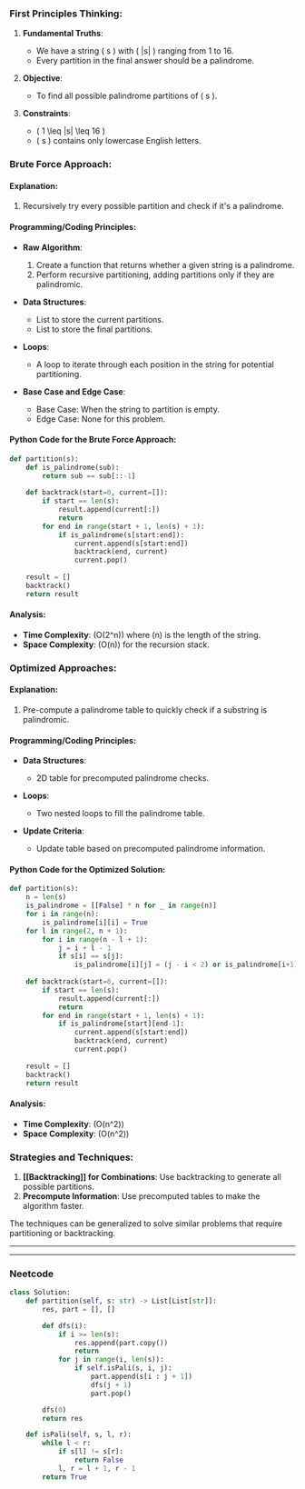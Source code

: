 ### First Principles Thinking:

1. **Fundamental Truths**:
    - We have a string \( s \) with \( |s| \) ranging from 1 to 16.
    - Every partition in the final answer should be a palindrome.

2. **Objective**: 
    - To find all possible palindrome partitions of \( s \).

3. **Constraints**:
    - \( 1 \leq |s| \leq 16 \)
    - \( s \) contains only lowercase English letters.

### Brute Force Approach:

#### Explanation:

1. Recursively try every possible partition and check if it's a palindrome.

#### Programming/Coding Principles:

- **Raw Algorithm**: 
    1. Create a function that returns whether a given string is a palindrome.
    2. Perform recursive partitioning, adding partitions only if they are palindromic.
  
- **Data Structures**: 
    - List to store the current partitions.
    - List to store the final partitions.

- **Loops**: 
    - A loop to iterate through each position in the string for potential partitioning.
  
- **Base Case and Edge Case**: 
    - Base Case: When the string to partition is empty.
    - Edge Case: None for this problem.

#### Python Code for the Brute Force Approach:

```python
def partition(s):
    def is_palindrome(sub):
        return sub == sub[::-1]
    
    def backtrack(start=0, current=[]):
        if start == len(s):
            result.append(current[:])
            return
        for end in range(start + 1, len(s) + 1):
            if is_palindrome(s[start:end]):
                current.append(s[start:end])
                backtrack(end, current)
                current.pop()
                
    result = []
    backtrack()
    return result
```

#### Analysis:

- **Time Complexity**: \(O(2^n)\) where \(n\) is the length of the string.
- **Space Complexity**: \(O(n)\) for the recursion stack.

### Optimized Approaches:

#### Explanation:

1. Pre-compute a palindrome table to quickly check if a substring is palindromic.

#### Programming/Coding Principles:

- **Data Structures**: 
    - 2D table for precomputed palindrome checks.
  
- **Loops**: 
    - Two nested loops to fill the palindrome table.
  
- **Update Criteria**: 
    - Update table based on precomputed palindrome information.
  
#### Python Code for the Optimized Solution:

```python
def partition(s):
    n = len(s)
    is_palindrome = [[False] * n for _ in range(n)]
    for i in range(n):
        is_palindrome[i][i] = True
    for l in range(2, n + 1):
        for i in range(n - l + 1):
            j = i + l - 1
            if s[i] == s[j]:
                is_palindrome[i][j] = (j - i < 2) or is_palindrome[i+1][j-1]
                
    def backtrack(start=0, current=[]):
        if start == len(s):
            result.append(current[:])
            return
        for end in range(start + 1, len(s) + 1):
            if is_palindrome[start][end-1]:
                current.append(s[start:end])
                backtrack(end, current)
                current.pop()
                
    result = []
    backtrack()
    return result
```

#### Analysis:

- **Time Complexity**: \(O(n^2)\)
- **Space Complexity**: \(O(n^2)\)

### Strategies and Techniques:

1. **[[Backtracking]] for Combinations**: Use backtracking to generate all possible partitions.
2. **Precompute Information**: Use precomputed tables to make the algorithm faster.

The techniques can be generalized to solve similar problems that require partitioning or backtracking.

---
---
### Neetcode

```python
class Solution:
    def partition(self, s: str) -> List[List[str]]:
        res, part = [], []

        def dfs(i):
            if i >= len(s):
                res.append(part.copy())
                return
            for j in range(i, len(s)):
                if self.isPali(s, i, j):
                    part.append(s[i : j + 1])
                    dfs(j + 1)
                    part.pop()

        dfs(0)
        return res

    def isPali(self, s, l, r):
        while l < r:
            if s[l] != s[r]:
                return False
            l, r = l + 1, r - 1
        return True

```
